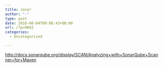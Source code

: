 ```yaml
---
title: sonar
author: "-"
type: post
date: 2016-06-04T09:08:43+00:00
url: /?p=9042
categories:
  - Uncategorized

---
```

http://docs.sonarqube.org/display/SCAN/Analyzing+with+SonarQube+Scanner+for+Maven